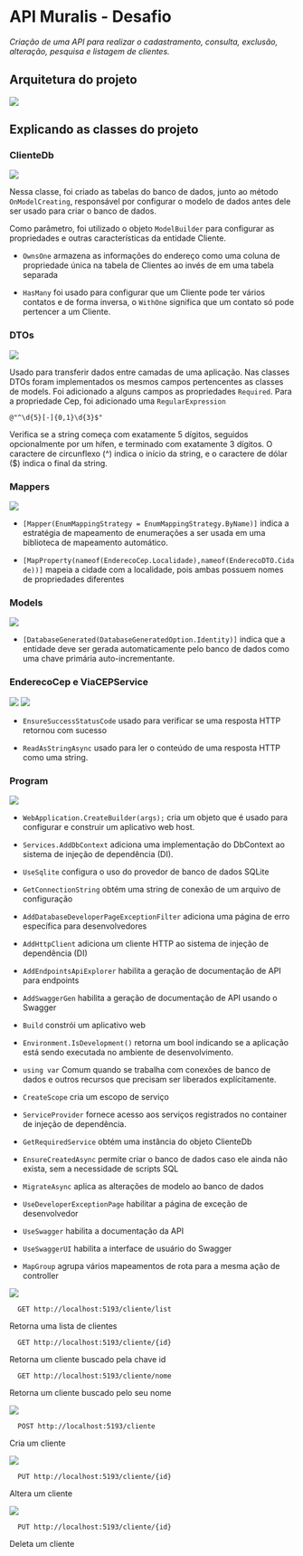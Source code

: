 # API Muralis - Desafio

_Criação de uma API para realizar o cadastramento, consulta, exclusão, alteração, pesquisa e listagem de clientes._

## Arquitetura do projeto
![](./imagens/arquitetura.jpg)

## Explicando as classes do projeto

### ClienteDb
![](./imagens/clienteDb.jpg)

Nessa classe, foi criado as tabelas do banco de dados, junto ao método `OnModelCreating`, responsável por configurar o modelo de dados antes dele ser usado para criar o banco de dados. 

Como parâmetro, foi utilizado o objeto `ModelBuilder` para configurar as propriedades e outras características da entidade Cliente.

* `OwnsOne` armazena as informações do endereço como uma coluna de propriedade única na tabela de Clientes ao invés de em uma tabela separada

* `HasMany` foi usado para configurar que um Cliente pode ter vários contatos e de forma inversa, o `WithOne` significa que um contato só pode pertencer a um Cliente.


### DTOs

![](./imagens/DTOs.jpeg)

Usado para transferir dados entre camadas de uma aplicação. 
Nas classes DTOs foram implementados os mesmos campos pertencentes as classes de models. Foi adicionado a alguns campos as propriedades `Required`. Para a propriedade Cep, foi adicionado uma `RegularExpression` 

```
@"^\d{5}[-]{0,1}\d{3}$" 
```
Verifica se a string começa com exatamente 5 dígitos, seguidos opcionalmente por um hífen, e terminado com exatamente 3 dígitos. O caractere de circunflexo (^) indica o início da string, e o caractere de dólar ($) indica o final da string.

### Mappers

![](./imagens/mapper.jpg)

* `[Mapper(EnumMappingStrategy = EnumMappingStrategy.ByName)]` indica a estratégia de mapeamento de enumerações a ser usada em uma biblioteca de mapeamento automático. 

* `[MapProperty(nameof(EnderecoCep.Localidade),nameof(EnderecoDTO.Cidade))]` mapeia a cidade com a localidade, pois ambas possuem nomes de propriedades diferentes

### Models

![](./imagens/models.jpeg)

* `[DatabaseGenerated(DatabaseGeneratedOption.Identity)]` indica que a entidade deve ser gerada automaticamente pelo banco de dados como uma chave primária auto-incrementante.

### EnderecoCep e ViaCEPService

![](./imagens/enderecoCep.jpg)
![](./imagens/viaCep.jpg)

* `EnsureSuccessStatusCode` usado para verificar se uma resposta HTTP retornou com sucesso 

* `ReadAsStringAsync` usado para ler o conteúdo de uma resposta HTTP como uma string.

### Program

![](./imagens/builder.jpg)

* `WebApplication.CreateBuilder(args);` cria um objeto que é usado para configurar e construir um aplicativo web host. 

* `Services.AddDbContext` adiciona uma implementação do DbContext ao sistema de injeção de dependência (DI).

* `UseSqlite` configura o uso do provedor de banco de dados SQLite

* `GetConnectionString` obtém uma string de conexão de um arquivo de configuração

* `AddDatabaseDeveloperPageExceptionFilter` adiciona uma página de erro específica para desenvolvedores

* `AddHttpClient` adiciona um cliente HTTP ao sistema de injeção de dependência (DI) 

* `AddEndpointsApiExplorer` habilita a geração de documentação de API para endpoints 

* `AddSwaggerGen` habilita a geração de documentação de API usando o Swagger

* `Build` constrói um aplicativo web

* `Environment.IsDevelopment()` retorna um bool indicando se a aplicação está sendo executada no ambiente de desenvolvimento. 

* `using var` Comum quando se trabalha com conexões de banco de dados e outros recursos que precisam ser liberados explícitamente. 

* `CreateScope` cria um escopo de serviço 

* `ServiceProvider` fornece acesso aos serviços registrados no container de injeção de dependência. 

* `GetRequiredService` obtém uma instância do objeto ClienteDb

* `EnsureCreatedAsync` permite criar o banco de dados caso ele ainda não exista, sem a necessidade de scripts SQL 

* `MigrateAsync` aplica as alterações de modelo ao banco de dados

* `UseDeveloperExceptionPage` habilitar a página de exceção de desenvolvedor

* `UseSwagger` habilita a documentação da API

* `UseSwaggerUI` habilita a interface de usuário do Swagger 

* `MapGroup` agrupa vários mapeamentos de rota para a mesma ação de controller


![](./imagens/get.jpg)


```http
  GET http://localhost:5193/cliente/list
```
Retorna uma lista de clientes 

```http
  GET http://localhost:5193/cliente/{id}
```
Retorna um cliente buscado pela chave id

```http
  GET http://localhost:5193/cliente/nome
```
Retorna um cliente buscado pelo seu nome

![](./imagens/post.jpg)

```http
  POST http://localhost:5193/cliente
```
Cria um cliente

![](./imagens/put.jpg)

```http
  PUT http://localhost:5193/cliente/{id}
```
Altera um cliente

![](./imagens/delete.jpg)

```http
  PUT http://localhost:5193/cliente/{id}
```
Deleta um cliente
